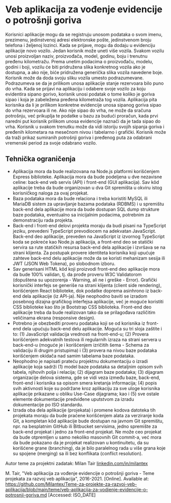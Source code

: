 # Veb aplikacija za vođenje evidencije o potrošnji goriva

Korisnici aplikacije mogu da se registruju unosom podataka o svom imenu, prezimenu, jedinstvenoj adresi elektronske pošte, jedinstvenom broju telefona i željenoj lozinci. Kada se prijave, mogu da dodaju u evidenciju aplikacije novo vozilo. Jedan korisnik može uneti više vozila. Svakom vozilu unosi proizvoljan naziv, proizvođača, model, godinu, boju i trenutnu pređenu kilometražu. Prema unetim podacima o proizvođaču, modelu, godini i boji, vozilu će biti pridružena slika konkretnog vozila ako je dostupna, a ako nije, biće pridružena generička slika vozila navedene boje. Korisnik može da doda svoju sliku vozila umesto podrazumevane. Podrazumeva se da je prilikom unosa aplikacije stanje rezervoara bilo puno do vrha. Kada se prijavi na aplikaciju i odabere svoje vozilo za koju evidentira sipano gorivo, korisnik unosi podatak o tome koliko je goriva sipao i koja je zabeležena pređena kilometraža tog vozila. Aplikacija pita korisnika da li je prilikom konkretne evidencije unosa sipanog goriva sipao do vrha rezervoara ili ne. Ako nije sipao do vrha, ne može da sračuna potrošnju, već prikuplja te podatke u bazu za budući proračun, kada prvi naredni put korisnik prilikom unosa evidencije naznači da je tada sipao do vrha. Korisnik u svakom trenutku može da vidi istoriju svojih sipanja goriva i pređenih kilometara na mesečnom nivou i tabelarno i grafički. Korisnik može da traži prikaz sumiranih potrošnji goriva i pređenog puta za odabrani vremenski period za svoje odabrano vozilo.

## Tehnička ograničenja

- Aplikacija mora da bude realizovana na Node.js platformi korišćenjem Express biblioteke. Aplikacija mora da bude podeljena u dve nezavisne celine: back-end veb servis (API) i front-end (GUI aplikacija). Sav kôd aplikacije treba da bude organizovan u dva Git spremišta u okviru istog korisničkog naloga za ovaj projekat.
- Baza podataka mora da bude relaciona i treba koristiti MySQL ili MariaDB sistem za upravljanje bazama podataka (RDBMS) i u spremištu back-end dela aplikacije mora da bude dostupan SQL dump strukture baze podataka, eventualno sa inicijalnim podacima, potrebnim za demonstraciju rada projekta.
- Back-end i front-end delovi projekta moraju da budi pisani na TypeScript jeziku, prevedeni TypeScript prevodiocem na adekvatan JavaScript. Back-end deo aplikacije, preveden na JavaScript iz izvornog TypeScript koda se pokreće kao Node.js aplikacija, a front-end deo se statički servira sa rute statičkih resursa back-end dela aplikacije i izvršava se na strani klijenta. Za postupak provere identiteta korisnika koji upućuje zahteve back-end delu aplikacije može da se koristi mehanizam sesija ili JWT (JSON Web Tokena), po slobodnom izboru.
- Sav generisani HTML kôd koji proizvodi front-end deo aplikacije mora da bude 100% validan, tj. da prođe proveru W3C Validatorom (dopuštena su upozorenja - Warning, ali ne i greške - Error). Grafički korisnički interfejs se generiše na strani klijenta (client side rendering), korišćenjem React biblioteke, dok podatke doprema asinhrono iz back-end dela aplikacije (iz API-ja). Nije neophodno baviti se izradom posebnog dizajna grafičkog interfejsa aplikacije, već je moguće koristiti CSS biblioteke kao što je Bootstrap CSS biblioteka. Front-end deo aplikacije treba da bude realizovan tako da se prilagođava različitim veličinama ekrana (responsive design).
- Potrebno je obezbediti proveru podataka koji se od korisnika iz front-end dela upućuju back-end delu aplikacije. Moguća su tri sloja zaštite i to: (1) JavaScript validacija vrednosti na front-end-u; (2) Provera korišćenjem adekvatnih testova ili regularnih izraza na strani servera u back-end-u (moguće je i korišćenjem izričitih šema - Schema za validaciju ili drugim pristupima) i (3) provera na nivou baze podataka korišćenjem okidača nad samim tabelama baze podataka.
- Neophodno je napisati prateću projektnu dokumentaciju o izradi aplikacije koja sadrži (1) model baze podataka sa detaljnim opisom svih tabela, njihovih polja i relacija; (2) dijagram baze podataka; (3) dijagram organizacije delova sistema, gde se vidi veza između baze, back-end, front-end i korisnika sa opisom smera kretanja informacija; (4) popis svih aktivnosti koje su podržane kroz aplikaciju za sve uloge korisnika aplikacije prikazane u obliku Use-Case dijagrama; kao i (5) sve ostale elemente dokumentacije predviđene uputstvom za izradu dokumentacije po ISO standardu.
- Izrada oba dela aplikacije (projekata) i promene kodova datoteka tih projekata moraju da bude praćene korišćenjem alata za verziranje koda Git, a kompletan kôd aplikacije bude dostupan na javnom Git spremištu, npr. na besplatnim GitHub ili Bitbucket servisima, jedno spremište za back-end projekat i jedno za front-end projekat. Ne može ceo projekat da bude otpremljen u samo nekoliko masovnih Git commit-a, već mora da bude pokazano da je projekat realizovan u kontinuitetu, da su korišćene grane (branching), da je bilo paralelnog rada u više grana koje su spojene (merging) sa ili bez konflikata (conflict resolution).

Autor teme za projektni zadatak: Milan Tair [linkedin.com/in/milantex](https://linkedin.com/in/milantex)

M. Tair, "Veb aplikacija za vođenje evidencije o potrošnji goriva - Teme projekata za razvoj veb aplikacija", 2016-2021. [Online]. Available at: https://github.com/Milantex/Teme-za-projekte-za-razvoj-veb-aplikacija/blob/main/teme/veb-aplikacija-za-vodjenje-evidencije-o-potrosnji-goriva.md [Accessed: ISO_DATE]
